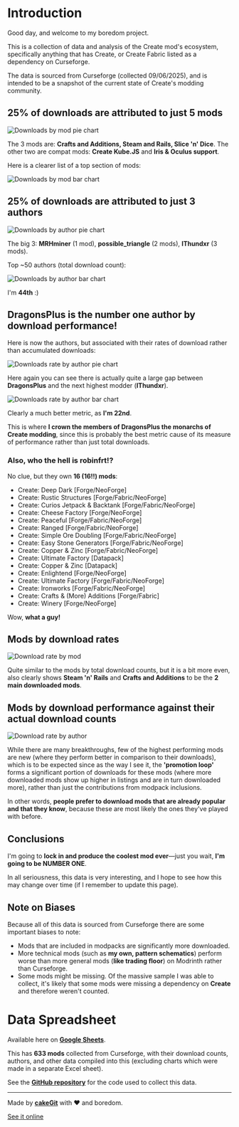 # Introduction

Good day, and welcome to my boredom project.

This is a collection of data and analysis of the Create mod's ecosystem, specifically anything that has Create, or Create Fabric listed as a dependency on Curseforge.

The data is sourced from Curseforge (collected 09/06/2025), and is intended to be a snapshot of the current state of Create's modding community.

## 25% of downloads are attributed to just 5 mods

![Downloads by mod pie chart](./images/downloads_by_mod_pie.png)

The 3 mods are: **Crafts and Additions, Steam and Rails, Slice 'n' Dice**. The other two are compat mods: **Create Kube.JS** and **Iris & Oculus support**.

Here is a clearer list of a top section of mods:

![Downloads by mod bar chart](./images/downloads_by_mod_bar.png)

## 25% of downloads are attributed to just 3 authors

![Downloads by author pie chart](./images/downloads_by_author_pie.png)

The big 3: **MRHminer** (1 mod), **possible_triangle** (2 mods), **IThundxr** (3 mods).

Top ~50 authors (total download count):

![Downloads by author bar chart](./images/downloads_by_author_bar.png)

I'm **44th** :)

## DragonsPlus is the number one author by download performance!

Here is now the authors, but associated with their rates of download rather than accumulated downloads:

![Downloads rate by author pie chart](./images/downloads_rate_by_author_pie.png)

Here again you can see there is actually quite a large gap between **DragonsPlus** and the next highest modder (**IThundxr**).

![Downloads rate by author bar chart](./images/downloads_rate_by_author_bar.png)

Clearly a much better metric, as **I'm 22nd**.

This is where **I crown the members of DragonsPlus the monarchs of Create modding**, since this is probably the best metric cause of its measure of performance rather than just total downloads.

### Also, who the hell is robinfrt!?

No clue, but they own **16 (16!!) mods**:

- Create: Deep Dark [Forge/NeoForge]
- Create: Rustic Structures [Forge/Fabric/NeoForge]
- Create: Curios Jetpack & Backtank [Forge/Fabric/NeoForge]
- Create: Cheese Factory [Forge/NeoForge]
- Create: Peaceful [Forge/Fabric/NeoForge]
- Create: Ranged [Forge/Fabric/NeoForge]
- Create: Simple Ore Doubling [Forge/Fabric/NeoForge]
- Create: Easy Stone Generators [Forge/Fabric/NeoForge]
- Create: Copper & Zinc [Forge/Fabric/NeoForge]
- Create: Ultimate Factory [Datapack]
- Create: Copper & Zinc [Datapack]
- Create: Enlightend [Forge/NeoForge]
- Create: Ultimate Factory [Forge/Fabric/NeoForge]
- Create: Ironworks [Forge/Fabric/NeoForge]
- Create: Crafts & (More) Additions [Forge/Fabric]
- Create: Winery [Forge/NeoForge]

Wow, **what a guy!**

## Mods by download rates

![Download rate by mod](./images/download_rate_by_mod.png)

Quite similar to the mods by total download counts, but it is a bit more even, also clearly shows **Steam 'n' Rails** and **Crafts and Additions** to be the **2 main downloaded mods**.

## Mods by download performance against their actual download counts

![Download rate by author](./images/download_rate_against_downloads.png)

While there are many breakthroughs, few of the highest performing mods are new (where they perform better in comparison to their downloads), which is to be expected since as the way I see it, the **'promotion loop'** forms a significant portion of downloads for these mods (where more downloaded mods show up higher in listings and are in turn downloaded more), rather than just the contributions from modpack inclusions.

In other words, **people prefer to download mods that are already popular and that they know**, because these are most likely the ones they've played with before.

## Conclusions

I'm going to **lock in and produce the coolest mod ever**—just you wait, **I'm going to be NUMBER ONE**.

In all seriousness, this data is very interesting, and I hope to see how this may change over time (if I remember to update this page).

## Note on Biases

Because all of this data is sourced from Curseforge there are some important biases to note:

- Mods that are included in modpacks are significantly more downloaded.
- More technical mods (such as **my own, pattern schematics**) perform worse than more general mods (**like trading floor**) on Modrinth rather than Curseforge.
- Some mods might be missing. Of the massive sample I was able to collect, it's likely that some mods were missing a dependency on **Create** and therefore weren't counted.

# Data Spreadsheet

Available here on **[Google Sheets](https://docs.google.com/spreadsheets/d/1LioDgjSDE3QhZP1XjE8diui8SueDdx2Em7WNZxLupT4/edit?usp=sharing)**.

This has **633 mods** collected from Curseforge, with their download counts, authors, and other data compiled into this (excluding charts which were made in a separate Excel sheet).

See the **[GitHub repository](https://github.com/cakeGit/The-State-of-Create-Addons)** for the code used to collect this data.

---

Made by **[cakeGit](https://github.com/cakeGit)** with ❤️ and boredom.

[See it online](https://stateofcreate.oreostack.uk/)